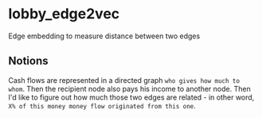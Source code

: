 # lobby_edge2vec
Edge embedding to measure distance between two edges 

## Notions
Cash flows are represented in a directed graph `who gives how much to whom`. Then the recipient node also pays his income to another node. Then I'd like to figure out how much those two edges are related - in other word, `X% of this money money flow originated from this one`. 

